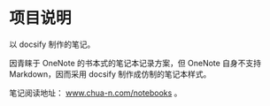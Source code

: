 # 项目说明

以 docsify 制作的笔记。

因青睐于 OneNote 的书本式的笔记本记录方案，但 OneNote 自身不支持 Markdown，因而采用 docsify 制作成仿制的笔记本样式。

笔记阅读地址： www.chua-n.com/notebooks 。
